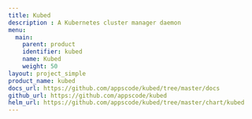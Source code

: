 ```yaml
---
title: Kubed
description : A Kubernetes cluster manager daemon
menu:
  main:
    parent: product
    identifier: kubed
    name: Kubed
    weight: 50
layout: project_simple
product_name: kubed
docs_url: https://github.com/appscode/kubed/tree/master/docs
github_url: https://github.com/appscode/kubed
helm_url: https://github.com/appscode/kubed/tree/master/chart/kubed
---
```

